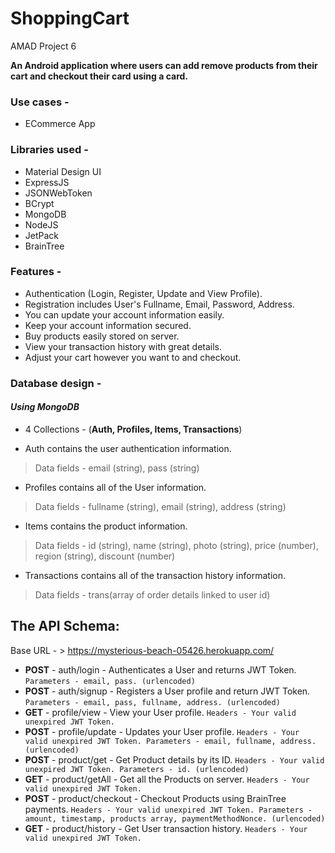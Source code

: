 # ShoppingCart
AMAD Project 6

**An Android application where users can add remove products from their cart and checkout their card using a card.**

### Use cases -
- ECommerce App

### Libraries used - 
- Material Design UI
- ExpressJS
- JSONWebToken
- BCrypt
- MongoDB
- NodeJS
- JetPack
- BrainTree

### Features -
- Authentication (Login, Register, Update and View Profile).
- Registration includes User's Fullname, Email, Password, Address.
- You can update your account information easily.
- Keep your account information secured.
- Buy products easily stored on server.
- View your transaction history with great details.
- Adjust your cart however you want to and checkout.

### Database design -
#### _Using MongoDB_
- 4 Collections - (**Auth, Profiles, Items, Transactions**)

- Auth contains the user authentication information.
> Data fields - email (string), pass (string)
- Profiles contains all of the User information.
> Data fields - fullname (string), email (string), address (string)
- Items contains the product information.
> Data fields - id (string), name (string), photo (string), price (number), region (string), discount (number)
- Transactions contains all of the transaction history information.
> Data fields - trans(array of order details linked to user id)

## The API Schema:

Base URL - > https://mysterious-beach-05426.herokuapp.com/

* **POST** - auth/login - Authenticates a User and returns JWT Token. `Parameters - email, pass. (urlencoded)`
* **POST** - auth/signup - Registers a User profile and return JWT Token. `Parameters - email, pass, fullname, address. (urlencoded)`
* **GET** - profile/view - View your User profile. `Headers - Your valid unexpired JWT Token.`
* **POST** - profile/update - Updates your User profile. `Headers - Your valid unexpired JWT Token. Parameters - email, fullname, address. (urlencoded)`
* **POST** - product/get - Get Product details by its ID. `Headers - Your valid unexpired JWT Token. Parameters - id. (urlencoded)`
* **GET** - product/getAll - Get all the Products on server. `Headers - Your valid unexpired JWT Token.`
* **POST** - product/checkout - Checkout Products using BrainTree payments. `Headers - Your valid unexpired JWT Token. Parameters - amount, timestamp, products array, paymentMethodNonce. (urlencoded)`
* **GET** - product/history - Get User transaction history. `Headers - Your valid unexpired JWT Token.`
